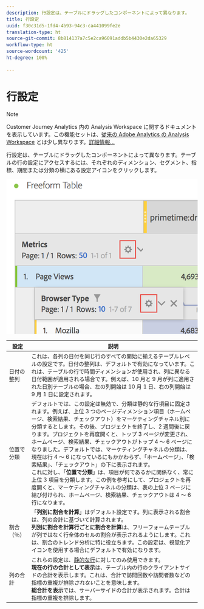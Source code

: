 ```yaml
---
description: 行設定は、テーブルにドラッグしたコンポーネントによって異なります。
title: 行設定
uuid: f30c31d5-1fd4-4b93-94c3-ca441099fe2e
translation-type: ht
source-git-commit: 8b814137a7c5e2ca96091addb5b4430e2da65329
workflow-type: ht
source-wordcount: '425'
ht-degree: 100%

---
```



# 行設定

>[!NOTE]
>
>Customer Journey Analytics 内の Analysis Workspace に関するドキュメントを表示しています。この機能セットは、[従来の Adobe Analytics の Analysis Workspace](https://docs.adobe.com/content/help/ja-JP/analytics/analyze/analysis-workspace/home.html) とは少し異なります。[詳細情報...](/help/getting-started/cja-aa.md)

行設定は、テーブルにドラッグしたコンポーネントによって異なります。テーブルの行の設定にアクセスするには、それぞれのディメンション、セグメント、指標、期間または分類の横にある設定アイコンをクリックします。

![](assets/row-settings.png)

| 設定 | 説明 |
|--- |--- |
| 日付の整列 | これは、各列の日付を同じ行のすべての開始に揃えるテーブルレベルの設定です。日付の整列は、デフォルトで有効になっています。これは、テーブルの行で時間ディメンションが使用され、列に異なる日付範囲が適用される場合です。例えば、10 月と 9 月が列に適用された日別テーブルの場合、左の列開始は 10 月 1 日、右の列開始は 9 月 1 日に設定されます。 |
| 位置で分類 | デフォルトでは、この設定は無効で、分類は静的な行項目に固定されます。例えば、上位 3 つのページディメンション項目（ホームページ、検索結果、チェックアウト）をマーケティングチャネル別に分類するとします。その後、プロジェクトを終了し、2 週間後に戻ります。プロジェクトを再度開くと、トップ 3 ページが変更され、ホームページ、検索結果、チェックアウトがトップ 4 ～ 6 ページになりました。デフォルトでは、マーケティングチャネルの分類は、現在は行 4 ～ 6 になっているにもかかわらず、「ホームページ」、「検索結果」、「チェックアウト」の下に表示されます。<br> これに対し、「**位置で分類**」は、項目が何であるかに関係なく、常に上位 3 項目を分類します。この例を参考にして、プロジェクトを再度開くと、マーケティングチャネルの分類は、表の上位 3 ページに結び付けられ、ホームページ、検索結果、チェックアウトは 4 ～ 6 行になります。 |
| 割合（％） | 「**列別に割合を計算**」はデフォルト設定です。列に表示される割合は、列の合計に基づいて計算されます。<br>**列別に割合を計算行ごとに割合を計算**&#x200B;は、フリーフォームテーブルが列ではなく行全体のセルの割合が表示されるようにします。これは、割合のトレンド分析に特に役立ちます。この設定は、視覚化アイコンを使用する場合にデフォルトで有効になります。 |
| 列の合計 | これらの設定は、[静的な行](/help/analysis-workspace/visualizations/freeform-table/column-row-settings/manual-vs-dynamic-rows.md)に対してのみ使用できます。<br> **現在の行の合計として表示**&#x200B;は、テーブル内の行のクライアントサイドの合計を表示します。これは、合計で訪問回数や訪問者数などの指標の重複が排除&#x200B;*されない*&#x200B;ことを意味します。<br> **総合計を表示**&#x200B;では、サーバーサイドの合計が表示されます。合計は指標の重複を排除します。 |
